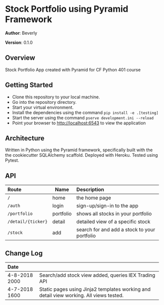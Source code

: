 # Stock Portfolio using Pyramid Framework

**Author**: Beverly

**Version**: 0.1.0

## Overview
Stock Portfolio App created with Pyramid for CF Python 401 course

## Getting Started
<!-- What are the steps that a user must take in order to build this app on their own machine and get it running? -->
- Clone this repository to your local machine.
- Go into the repository directory.
- Start your virtual environment.
- Install the dependencies using the command `pip install -e .[testing]`
- Start the server using the command `pserve development.ini --reload`
- Point your browser to [http://localhost:6543](http://localhost:6543) to view the application

## Architecture
<!-- Provide a detailed description of the application design. What technologies (languages, libraries, etc) you're using, and any other relevant design information. This is also an area which you can include any visuals; flow charts, example usage gifs, screen captures, etc.-->
Written in Python using the Pyramid framework, specifically built with the the cookiecutter SQLAlchemy scaffold. Deployed with Heroku. Tested using Pytest.

## API
<!-- Provide detailed instructions for your applications usage. This should include any methods or endpoints available to the user/client/developer. Each section should be formatted to provide clear syntax for usage, example calls including input data requirements and options, and example responses or return values. -->
| Route | Name | Description |
|:--|--|:--|
| `/` | home | the home page |
| `/auth` | login | sign-up/sign-in to the app|
| `/portfolio` | portfolio | shows all stocks in your portfolio |
| `/detail/{ticker}` | detail | detailed view of a specific stock |
| `/stock` | add | search for and add a stock to your portfolio |

## Change Log
<!-- Use this are to document the iterative changes made to your application as each feature is successfully implemented. Use time stamps. Here's an example:

01-01-2001 4:59pm - Added functionality to add and delete some things.
-->
| Date | |
|:--|:--|
| 4-8-2018 2000 | Search/add stock view added, queries IEX Trading API |
| 4-7-2018 1600 | Static pages using Jinja2 templates working and detail view working. All views tested. |
